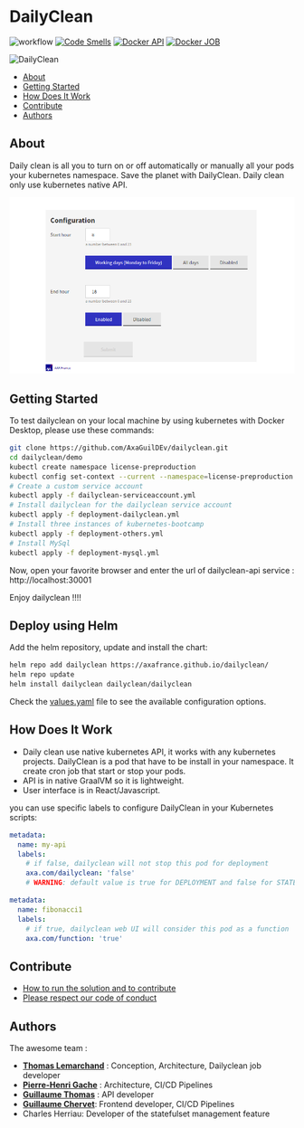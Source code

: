 # DailyClean
![workflow](https://github.com/AxaGuilDEv/dailyclean/actions/workflows/dailyclean-docker-images.yml/badge.svg) [![Code Smells](https://sonarcloud.io/api/project_badges/measure?project=AxaGuilDEv_dailyclean&metric=code_smells)](https://sonarcloud.io/summary/new_code?id=AxaGuilDEv_dailyclean) [![Docker API](https://img.shields.io/docker/pulls/axaguildev/dailyclean-api.svg)](https://hub.docker.com/r/axaguildev/dailyclean-api/builds) [![Docker JOB](https://img.shields.io/docker/pulls/axaguildev/dailyclean-job.svg)](https://hub.docker.com/r/axaguildev/dailyclean-job/builds)

![DailyClean](./dailyclean.gif "DailyClean")

- [About](#about)
- [Getting Started](#getting-started)
- [How Does It Work](#how-does-it-work)
- [Contribute](#contribute)
- [Authors](#authors)

## About

Daily clean is all you to turn on or off automatically or manually all your pods your kubernetes namespace.
Save the planet with DailyClean.
Daily clean only use kubernetes native API.

![DailyClean Automation](./dailyclean-configuration.png "DailyClean Automation")

## Getting Started

To test dailyclean on your local machine by using kubernetes with Docker Desktop, please use these commands:

```bash
git clone https://github.com/AxaGuilDEv/dailyclean.git
cd dailyclean/demo
kubectl create namespace license-preproduction
kubectl config set-context --current --namespace=license-preproduction
# Create a custom service account
kubectl apply -f dailyclean-serviceaccount.yml
# Install dailyclean for the dailyclean service account
kubectl apply -f deployment-dailyclean.yml
# Install three instances of kubernetes-bootcamp
kubectl apply -f deployment-others.yml
# Install MySql
kubectl apply -f deployment-mysql.yml
```

Now, open your favorite browser and enter the url of dailyclean-api service : http://localhost:30001

Enjoy dailyclean !!!!

## Deploy using Helm

Add the helm repository, update and install the chart:
```bash
helm repo add dailyclean https://axafrance.github.io/dailyclean/
helm repo update
helm install dailyclean dailyclean/dailyclean
```

Check the [values.yaml](./charts/dailyclean/values.yaml) file to see the available configuration options.

## How Does It Work

- Daily clean use native kubernetes API, it works with any kubernetes projects. 
DailyClean is a pod that have to be install in your namespace. 
It create cron job that start or stop your pods. 
- API is in native GraalVM so it is lightweight.
- User interface is in React/Javascript.

you can use specific labels to configure DailyClean in your Kubernetes scripts:

```yaml
metadata:
  name: my-api
  labels:
    # if false, dailyclean will not stop this pod for deployment
    axa.com/dailyclean: 'false' 
    # WARNING: default value is true for DEPLOYMENT and false for STATEFULTSET
```

```yaml
metadata:
  name: fibonacci1
  labels:
    # if true, dailyclean web UI will consider this pod as a function
    axa.com/function: 'true' 
```

## Contribute

- [How to run the solution and to contribute](./CONTRIBUTING.md)
- [Please respect our code of conduct](./CODE_OF_CONDUCT.md)

## Authors

The awesome team :

- __[Thomas Lemarchand](https://github.com/tlemarchand)__ : Conception, Architecture, Dailyclean job developer
- __[Pierre-Henri Gache](https://github.com/phgache)__ : Architecture, CI/CD Pipelines
- __[Guillaume Thomas](https://github.com/guillaume-thomas)__ : API developer
- __[Guillaume Chervet](https://github.com/guillaume-chervet)__: Frontend developer, CI/CD Pipelines
- Charles Herriau: Developer of the statefulset management feature
